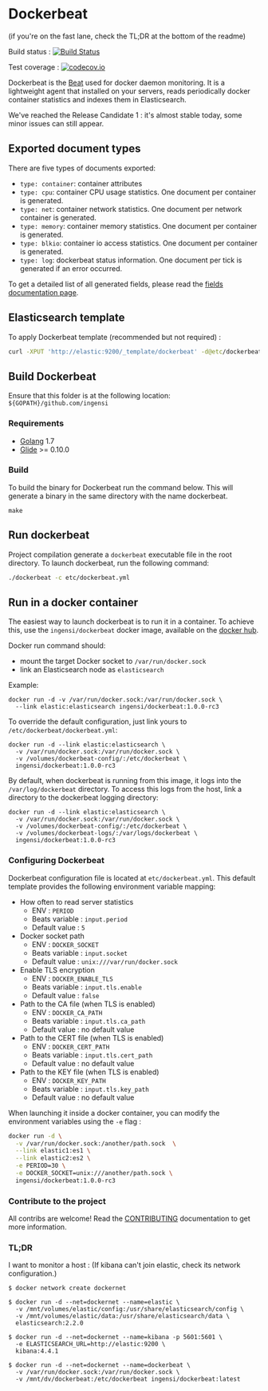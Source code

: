 # Dockerbeat

(if you're on the fast lane, check the TL;DR at the bottom of the readme)

Build status : [![Build Status](https://travis-ci.org/Ingensi/dockerbeat.svg?branch=develop)](https://travis-ci.org/Ingensi/dockerbeat)

Test coverage : [![codecov.io](http://codecov.io/github/Ingensi/dockerbeat/coverage.svg?branch=develop)](http://codecov.io/github/Ingensi/dockerbeat?branch=develop)

Dockerbeat is the [Beat](https://www.elastic.co/products/beats) used for docker daemon monitoring. It is a lightweight agent that installed on your servers, reads periodically docker container statistics and indexes them in Elasticsearch.

We've reached the Release Candidate 1 : it's almost stable today, some minor issues can still appear.

## Exported document types

There are five types of documents exported:

- `type: container`: container attributes
- `type: cpu`: container CPU usage statistics. One document per container is generated.
- `type: net`: container network statistics. One document per network container is generated.
- `type: memory`: container memory statistics. One document per container is generated.
- `type: blkio`: container io access statistics. One document per container is generated.
- `type: log`: dockerbeat status information. One document per tick is generated if an error occurred.

To get a detailed list of all generated fields, please read the [fields documentation page](doc/fields.asciidoc).

## Elasticsearch template 

To apply Dockerbeat template (recommended but not required) :

```bash
curl -XPUT 'http://elastic:9200/_template/dockerbeat' -d@etc/dockerbeat.template.json
```
    
## Build Dockerbeat

Ensure that this folder is at the following location:
`${GOPATH}/github.com/ingensi`


### Requirements

* [Golang](https://golang.org/dl/) 1.7
* [Glide](https://github.com/Masterminds/glide) >= 0.10.0


### Build

To build the binary for Dockerbeat run the command below. This will generate a binary
in the same directory with the name dockerbeat.

```
make
```
 
## Run dockerbeat

Project compilation generate a `dockerbeat` executable file in the root directory. To launch dockerbeat, run the following command:

```bash
./dockerbeat -c etc/dockerbeat.yml
```

## Run in a docker container

The easiest way to launch dockerbeat is to run it in a container. To achieve this, use the `ingensi/dockerbeat` docker image, available on the [docker hub](https://hub.docker.com/r/ingensi/dockerbeat/).

Docker run command should:

* mount the target Docker socket to `/var/run/docker.sock`
* link an Elasticsearch node as `elasticsearch`

Example:

```
docker run -d -v /var/run/docker.sock:/var/run/docker.sock \
  --link elastic:elasticsearch ingensi/dockerbeat:1.0.0-rc3
```

To override the default configuration, just link yours to `/etc/dockerbeat/dockerbeat.yml`:

```
docker run -d --link elastic:elasticsearch \
  -v /var/run/docker.sock:/var/run/docker.sock \
  -v /volumes/dockerbeat-config/:/etc/dockerbeat \
  ingensi/dockerbeat:1.0.0-rc3
```

By default, when dockerbeat is running from this image, it logs into the `/var/log/dockerbeat` directory. To access this logs from the host, link a directory to the dockerbeat logging directory:
```
docker run -d --link elastic:elasticsearch \
  -v /var/run/docker.sock:/var/run/docker.sock \
  -v /volumes/dockerbeat-config/:/etc/dockerbeat \
  -v /volumes/dockerbeat-logs/:/var/logs/dockerbeat \
  ingensi/dockerbeat:1.0.0-rc3
```

### Configuring Dockerbeat

Dockerbeat configuration file is located at `etc/dockerbeat.yml`. This default template provides the following environment variable mapping:

  - How often to read server statistics 
    - ENV : `PERIOD`
    - Beats variable : `input.period`
    - Default value : `5`
  - Docker socket path
    - ENV : `DOCKER_SOCKET`
    - Beats variable : `input.socket`
    - Default value : `unix:///var/run/docker.sock`
  - Enable TLS encryption
    - ENV : `DOCKER_ENABLE_TLS`
    - Beats variable : `input.tls.enable`
    - Default value : `false`
  - Path to the CA file (when TLS is enabled)
    - ENV : `DOCKER_CA_PATH`
    - Beats variable : `input.tls.ca_path`
    - Default value : no default value
  - Path to the CERT file (when TLS is enabled)
    - ENV : `DOCKER_CERT_PATH`
    - Beats variable : `input.tls.cert_path`
    - Default value : no default value
  - Path to the KEY file (when TLS is enabled)
    - ENV : `DOCKER_KEY_PATH`
    - Beats variable : `input.tls.key_path`
    - Default value : no default value
                                       
When launching it inside a docker container, you can modify the environment variables using the `-e` flag :

```bash
docker run -d \
  -v /var/run/docker.sock:/another/path.sock  \
  --link elastic1:es1 \
  --link elastic2:es2 \
  -e PERIOD=30 \
  -e DOCKER_SOCKET=unix:///another/path.sock \
  ingensi/dockerbeat:1.0.0-rc3
```

### Contribute to the project

All contribs are welcome! Read the [CONTRIBUTING](CONTRIBUTING.md) documentation to get more information.

### TL;DR

I want to monitor a host :
(If kibana can't join elastic, check its network configuration.)

```
$ docker network create dockernet

$ docker run -d --net=dockernet --name=elastic \
  -v /mnt/volumes/elastic/config:/usr/share/elasticsearch/config \
  -v /mnt/volumes/elastic/data:/usr/share/elasticsearch/data \
  elasticsearch:2.2.0

$ docker run -d --net=dockernet --name=kibana -p 5601:5601 \
  -e ELASTICSEARCH_URL=http://elastic:9200 \
  kibana:4.4.1

$ docker run -d --net=dockernet --name=dockerbeat \
  -v /var/run/docker.sock:/var/run/docker.sock \
  -v /mnt/dv/dockerbeat:/etc/dockerbeat ingensi/dockerbeat:latest

```